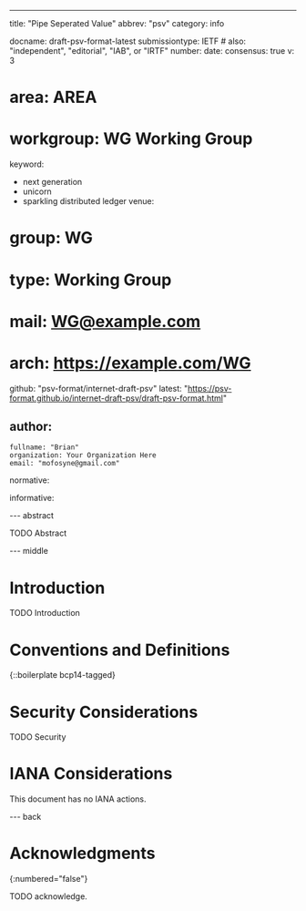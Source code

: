 ---
title: "Pipe Seperated Value"
abbrev: "psv"
category: info

docname: draft-psv-format-latest
submissiontype: IETF  # also: "independent", "editorial", "IAB", or "IRTF"
number:
date:
consensus: true
v: 3
# area: AREA
# workgroup: WG Working Group
keyword:
 - next generation
 - unicorn
 - sparkling distributed ledger
venue:
#  group: WG
#  type: Working Group
#  mail: WG@example.com
#  arch: https://example.com/WG
  github: "psv-format/internet-draft-psv"
  latest: "https://psv-format.github.io/internet-draft-psv/draft-psv-format.html"

author:
 -
    fullname: "Brian"
    organization: Your Organization Here
    email: "mofosyne@gmail.com"

normative:

informative:


--- abstract

TODO Abstract


--- middle

# Introduction

TODO Introduction


# Conventions and Definitions

{::boilerplate bcp14-tagged}


# Security Considerations

TODO Security


# IANA Considerations

This document has no IANA actions.


--- back

# Acknowledgments
{:numbered="false"}

TODO acknowledge.

